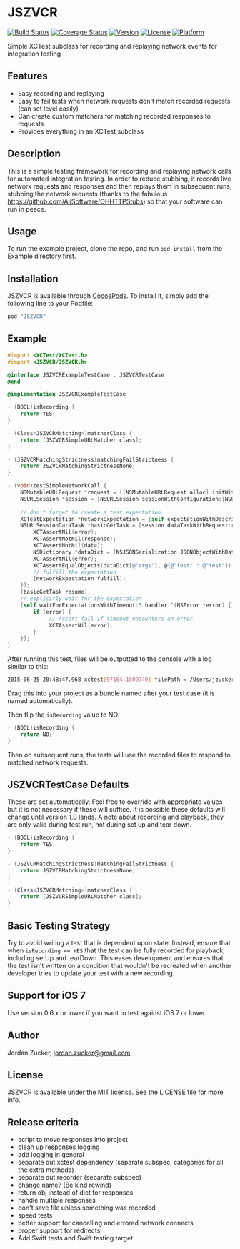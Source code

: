 # JSZVCR
[![Build Status](https://travis-ci.org/jzucker2/JSZVCR.svg?branch=master)](https://travis-ci.org/jzucker2/JSZVCR)
[![Coverage Status](https://coveralls.io/repos/jzucker2/JSZVCR/badge.svg?branch=master)](https://coveralls.io/r/jzucker2/JSZVCR?branch=master)
[![Version](https://img.shields.io/cocoapods/v/JSZVCR.svg?style=flat)](http://cocoapods.org/pods/JSZVCR)
[![License](https://img.shields.io/cocoapods/l/JSZVCR.svg?style=flat)](http://cocoapods.org/pods/JSZVCR)
[![Platform](https://img.shields.io/cocoapods/p/JSZVCR.svg?style=flat)](http://cocoapods.org/pods/JSZVCR)

Simple XCTest subclass for recording and replaying network events for integration testing

## Features

* Easy recording and replaying
* Easy to fail tests when network requests don't match recorded requests (can set level easily)
* Can create custom matchers for matching recorded responses to requests
* Provides everything in an XCTest subclass

## Description
This is a simple testing framework for recording and replaying network calls for automated integration testing. In order to reduce stubbing, it records live network requests and responses and then replays them in subsequent runs, stubbing the network requests (thanks to the fabulous https://github.com/AliSoftware/OHHTTPStubs) so that your software can run in peace.

## Usage

To run the example project, clone the repo, and run `pod install` from the Example directory first.

## Installation

JSZVCR is available through [CocoaPods](http://cocoapods.org). To install
it, simply add the following line to your Podfile:

```ruby
pod "JSZVCR"
```

## Example

```objective-c
#import <XCTest/XCTest.h>
#import <JSZVCR/JSZVCR.h>

@interface JSZVCRExampleTestCase : JSZVCRTestCase
@end

@implementation JSZVCRExampleTestCase

- (BOOL)isRecording {
    return YES;
}

- (Class<JSZVCRMatching>)matcherClass {
    return [JSZVCRSimpleURLMatcher class];
}

- (JSZVCRMatchingStrictness)matchingFailStrictness {
    return JSZVCRMatchingStrictnessNone;
}

- (void)testSimpleNetworkCall {
    NSMutableURLRequest *request = [[NSMutableURLRequest alloc] initWithURL:[NSURL URLWithString:@"https://httpbin.org/get?test=test"]];
    NSURLSession *session = [NSURLSession sessionWithConfiguration:[NSURLSessionConfiguration ephemeralSessionConfiguration]];
    
    // don't forget to create a test expectation
    XCTestExpectation *networkExpectation = [self expectationWithDescription:@"network"];
    NSURLSessionDataTask *basicGetTask = [session dataTaskWithRequest:request completionHandler:^(NSData *data, NSURLResponse *response, NSError *error) {
        XCTAssertNil(error);
        XCTAssertNotNil(response);
        XCTAssertNotNil(data);
        NSDictionary *dataDict = [NSJSONSerialization JSONObjectWithData:data options:NSJSONReadingAllowFragments error:&error];
        XCTAssertNil(error);
        XCTAssertEqualObjects(dataDict[@"args"], @{@"test" : @"test"});
        // fulfill the expectation
        [networkExpectation fulfill];
    }];
    [basicGetTask resume];
    // explicitly wait for the expectation
    [self waitForExpectationsWithTimeout:5 handler:^(NSError *error) {
        if (error) {
        	 // Assert fail if timeout encounters an error
        	 XCTAssertNil(error);
        }
    }];
}

```

After running this test, files will be outputted to the console with a log similar to this:

```bash
2015-06-25 20:48:47.968 xctest[97164:1809740] filePath = /Users/jzucker/Library/Developer/CoreSimulator/Devices/F9C2D4BE-9022-48E9-9A27-C89B8E615571/data/Documents/JSZVCRExampleTestCase.bundle/testSimpleNetworkCall.plist
```

Drag this into your project as a bundle named after your test case (it is named automatically).

Then flip the `isRecording` value to NO:

```objective-c
- (BOOL)isRecording {
	return NO;
}
```

Then on subsequent runs, the tests will use the recorded files to respond to matched network requests.

## JSZVCRTestCase Defaults

These are set automatically. Feel free to override with appropriate values but it is not necessary if these will suffice. It is possible these defaults will change until version 1.0 lands. A note about recording and playback, they are only valid during test run, not during set up and tear down.

```objective-c
- (BOOL)isRecording {
    return YES;
}

- (JSZVCRMatchingStrictness)matchingFailStrictness {
    return JSZVCRMatchingStrictnessNone;
}

- (Class<JSZVCRMatching>)matcherClass {
    return [JSZVCRSimpleURLMatcher class];
}
```

## Basic Testing Strategy

Try to avoid writing a test that is dependent upon state. Instead, ensure that when `isRecording == YES` that the test can be fully recorded for playback, including setUp and tearDown. This eases development and ensures that the test isn't written on a condition that wouldn't be recreated when another developer tries to update your test with a new recording.

## Support for iOS 7

Use version 0.6.x or lower if you want to test against iOS 7 or lower.

## Author

Jordan Zucker, jordan.zucker@gmail.com

## License

JSZVCR is available under the MIT license. See the LICENSE file for more info.

## Release criteria
* script to move responses into project
* clean up responses logging
* add logging in general
* separate out xctest dependency (separate subspec, categories for all the extra methods)
* separate out recorder (separate subspec)
* change name? (Be kind rewind)
* return obj instead of dict for responses
* handle multiple responses
* don't save file unless something was recorded
* speed tests
* better support for cancelling and errored network connects
* proper support for redirects
* Add Swift tests and Swift testing target
